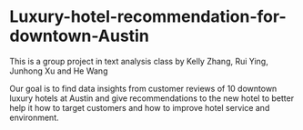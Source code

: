 # Luxury-hotel-recommendation-for-downtown-Austin
This is a group project in text analysis class by Kelly Zhang, Rui Ying, Junhong Xu and He Wang

Our goal is to find data insights from customer reviews of 10 downtown luxury hotels at Austin and give recommendations to the new hotel to better help it how to target customers and how to improve hotel service and environment.
